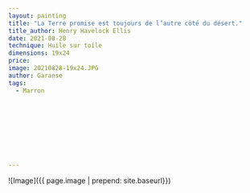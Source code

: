 ```yaml
---
layout: painting
title: "La Terre promise est toujours de l’autre côté du désert." 
title_author: Henry Havelock Ellis                                                              
date: 2021-08-28
technique: Huile sur toile 
dimensions: 19x24
price: 
image: 20210828-19x24.JPG
author: Garanse
tags:
  - Marron
  
  
  
  
  
  
  
  
  
---
```

![Image]({{ page.image | prepend: site.baseurl}})

